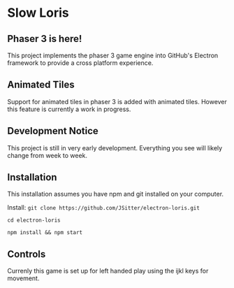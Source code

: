 # Slow Loris

## Phaser 3 is here!
This project implements the phaser 3 game engine into GitHub's Electron framework to provide a cross platform experience.

## Animated Tiles
Support for animated tiles in phaser 3 is added with animated tiles. However this feature is currently a work in progress.

## Development Notice
This project is still in very early development. Everything you see will likely change from week to week.

## Installation
This installation assumes you have npm and git installed on your computer.

Install:
`git clone https://github.com/JSitter/electron-loris.git`

`cd electron-loris`

`npm install && npm start`

## Controls
Currenly this game is set up for left handed play using the ijkl keys for movement.